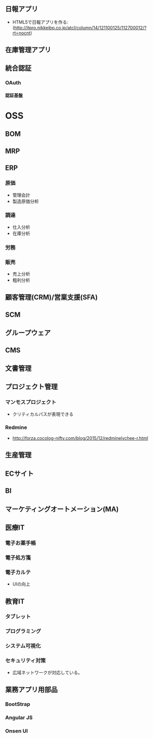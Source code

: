 # 
## 日報アプリ
 * HTML5で日報アプリを作る:(http://itpro.nikkeibp.co.jp/atcl/column/14/121100125/112700012/?rt=nocnt)
## 在庫管理アプリ

## 統合認証
### OAuth
#### 認証基盤

# OSS
## BOM
## MRP
## ERP
### 原価
* 管理会計
* 製造原価分析
### 調達
* 仕入分析
* 在庫分析
### 労務
### 販売
* 売上分析
* 粗利分析
## 顧客管理(CRM)/営業支援(SFA)
## SCM
## グループウェア
## CMS
## 文書管理
## プロジェクト管理
### マンモスプロジェクト
* クリティカルパスが表現できる
### Redmine
* http://forza.cocolog-nifty.com/blog/2015/12/redminelychee-r.html
## 生産管理
## ECサイト
## BI
## マーケティングオートメーション(MA)
## 医療IT
### 電子お薬手帳
### 電子処方箋
### 電子カルテ
* UIの向上
## 教育IT
### タブレット
### プログラミング
### システム可視化
### セキュリティ対策
* 広域ネットワークが対応している。

## 業務アプリ用部品
### BootStrap
### Angular JS
### Onsen UI

